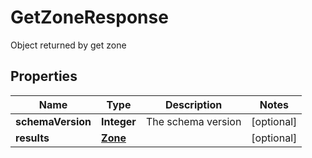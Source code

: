 

# GetZoneResponse

Object returned by get zone

## Properties

| Name | Type | Description | Notes |
|------------ | ------------- | ------------- | -------------|
|**schemaVersion** | **Integer** | The schema version |  [optional] |
|**results** | [**Zone**](Zone.md) |  |  [optional] |



